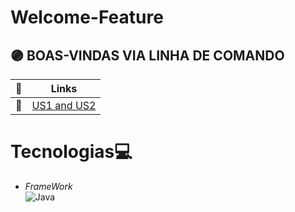 # Welcome-Feature<br>
## 🟣 BOAS-VINDAS VIA LINHA DE COMANDO<br>

| 🔹 | Links |
| ------ | ------ |
|    🔹    |[US1 and US2](https://github.com/LeticiaSan/Welcome-Feature/tree/US1-and-US2) |

# Tecnologias💻<br>
- _FrameWork_<br>
<img alt="Java" src="https://img.shields.io/badge/Java-ED8B00?style=for-the-badge&logo=java&logoColor=white"/><br>
